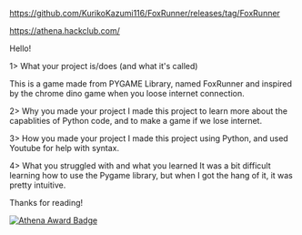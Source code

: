 https://github.com/KurikoKazumi116/FoxRunner/releases/tag/FoxRunner

https://athena.hackclub.com/ 

Hello!

1> What your project is/does (and what it's called)

This is a game made from PYGAME Library, named FoxRunner and inspired by the chrome dino game when you loose internet connection.

2> Why you made your project
I made this project to learn more about the capablities of Python code, and to make a game if we lose internet.

3> How you made your project
I made this project using Python, and used Youtube for help with syntax.

4> What you struggled with and what you learned
It was a bit difficult learning how to use the Pygame library, but when I got the hang of it, it was pretty intuitive.

Thanks for reading!

[![Athena Award Badge](https://img.shields.io/endpoint?url=https%3A%2F%2Faward.athena.hackclub.com%2Fapi%2Fbadge)](https://award.athena.hackclub.com?utm_source=readme)

